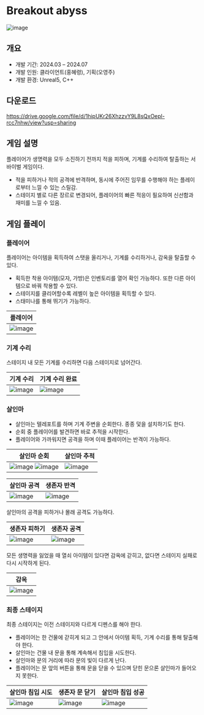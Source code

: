 # Breakout abyss
![image](https://github.com/user-attachments/assets/e8227d33-de1f-49ad-97ef-e1364fe0a233)

## 개요
* 개발 기간: 2024.03 – 2024.07
* 개발 인원: 클라이언트(홍혜령), 기획(오영주)
* 개발 환경: Unreal5, C++

## 다운로드
https://drive.google.com/file/d/1hipUKr26XhzzvY9L8sQxOepl-rcc7nhw/view?usp=sharing

## 게임 설명
플레이어가 생명력을 모두 소진하기 전까지 적을 피하며, 기계를 수리하여 탈출하는 서바이벌 게임이다.

* 적을 피하거나 적의 공격에 반격하며, 동시에 주어진 임무를 수행해야 하는 플레이로부터 느낄 수 있는 스릴감.
* 스테이지 별로 다른 장르로 변경되어, 플레이어의 빠른 적응이 필요하여 신선함과 재미를 느낄 수 있음.

## 게임 플레이
### 플레이어
플레이어는 아이템을 획득하여 스탯을 올리거나, 기계를 수리하거나, 감옥을 탈출할 수 있다.
* 획득한 착용 아이템(모자, 가방)은 인벤토리를 열어 확인 가능하다. 또한 다른 아이템으로 바꿔 착용할 수 있다.
* 스테이지를 클리어할수록 레벨이 높은 아이템을 획득할 수 있다.
* 스태미나를 통해 뛰기가 가능하다.

|플레이어|
|---|
|![image](https://github.com/user-attachments/assets/d586066a-c4d9-421f-979f-c365f7c9db2e)|

### 기계 수리
스테이지 내 모든 기계를 수리하면 다음 스테이지로 넘어간다.

|기계 수리|기계 수리 완료|
|---|---|
|![image](https://github.com/user-attachments/assets/596a0d01-1b7e-4802-9971-238fcaf01400)|![image](https://github.com/user-attachments/assets/5621d6b5-6b53-4b81-948f-e6f59a6306bd)|

### 살인마
* 살인마는 텔레포트를 하며 기계 주변을 순회한다. 종종 덫을 설치하기도 한다.
* 순회 중 플레이어를 발견하면 바로 추적을 시작한다.
* 플레이어와 가까워지면 공격을 하며 이때 플레이어는 반격이 가능하다.

|살인마 순회|살인마 추적|
|---|---|
|![image](https://github.com/user-attachments/assets/df099857-62f2-4f79-9f48-da5b11b3a42e) ![image](https://github.com/user-attachments/assets/d4747e80-5108-409c-a46b-b11514766c96)|![image](https://github.com/user-attachments/assets/69d3c2bb-d175-4571-a8c8-9825b94462e4)|

|살인마 공격|생존자 반격|
|---|---|
|![image](https://github.com/user-attachments/assets/0712e597-0ad8-4c8c-91bc-3dea58a09082)|![image](https://github.com/user-attachments/assets/7a725c88-23b5-49b6-8e96-edfeb4de30ba)|

살인마의 공격을 피하거나 몰래 공격도 가능하다.

|생존자 피하기|생존자 공격|
|---|---|
|![image](https://github.com/user-attachments/assets/8b166095-184a-457c-bc84-685d5e39a263)|![image](https://github.com/user-attachments/assets/6d965825-22aa-4756-ab94-4009b6f4a289)|

모든 생명력을 잃었을 때 열쇠 아이템이 있다면 감옥에 갇히고, 없다면 스테이지 실패로 다시 시작하게 된다.

|감옥|
|---|
|![image](https://github.com/user-attachments/assets/57bbc088-93c7-4570-885b-5ed02f0b2d76)|

### 최종 스테이지
최종 스테이지는 이전 스테이지와 다르게 디펜스를 해야 한다.
* 플레이어는 한 건물에 갇히게 되고 그 안에서 아이템 획득, 기계 수리를 통해 탈출해야 한다.
* 살인마는 건물 내 문을 통해 계속해서 침입을 시도한다.
* 살인마와 문의 거리에 따라 문의 빛이 다르게 난다.
* 플레이어는 문 앞의 버튼을 통해 문을 닫을 수 있으며 닫힌 문으론 살인마가 들어오지 못한다.


|살인마 침입 시도|생존자 문 닫기|살인마 침입 성공|
|---|---|---|
|![image](https://github.com/user-attachments/assets/5edc04a4-e11d-4d1b-92c8-d027edd31906)|![image](https://github.com/user-attachments/assets/4c10df9c-3503-4bd0-8340-24182db1fedc)|![image](https://github.com/user-attachments/assets/60712873-fa26-4705-9d0d-a8dc6c80e5ac)|
